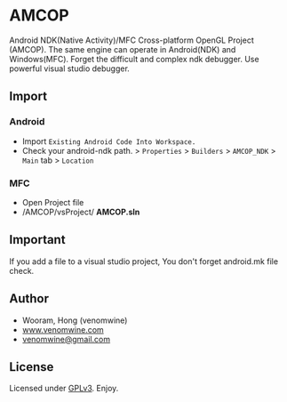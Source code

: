 # AMCOP

Android NDK(Native Activity)/MFC Cross-platform OpenGL Project (AMCOP).
The same engine can operate in Android(NDK) and Windows(MFC).
Forget the difficult and complex ndk debugger. Use powerful visual studio debugger.

## Import

### Android
- Import `Existing Android Code Into Workspace.`
- Check your android-ndk path. > `Properties` > `Builders` > `AMCOP_NDK` > `Main` tab > `Location`

### MFC
- Open Project file
- /AMCOP/vsProject/ **AMCOP.sln**

## Important

If you add a file to a visual studio project, You don't forget android.mk file check.

## Author

- Wooram, Hong (venomwine)
- www.venomwine.com
- venomwine@gmail.com 
 
## License

Licensed under [GPLv3][gplv3]. Enjoy.

[gplv3]: http://opensource.org/licenses/GPL-3.0
 